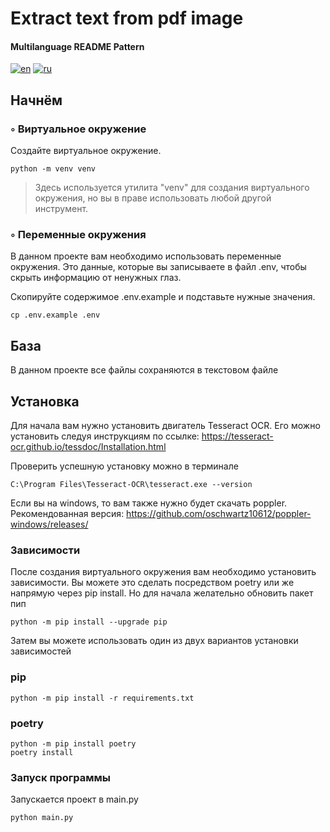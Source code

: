 # Extract text from pdf image
#### Multilanguage README Pattern
[![en](https://img.shields.io/badge/lang-en-red.svg)](https://github.com/Almaz2312/extract_pdf/blob/master/README.en.md)
[![ru](https://img.shields.io/badge/lang-ru-green.svg)](https://github.com/Almaz2312/extract_pdf/blob/master/README.md)

## Начнём


### ◦ Виртуальное окружение

Создайте виртуальное окружение. 

```commandline
python -m venv venv
```

> Здесь используется утилита "venv" для создания виртуального окружения, но вы в праве использовать любой другой инструмент.


### ◦ Переменные окружения

В данном проекте вам необходимо использовать переменные окружения. Это данные, которые вы записываете в файл .env, чтобы скрыть информацию от ненужных глаз. 

Скопируйте содержимое .env.example и подставьте нужные значения.

```commandline
cp .env.example .env
```

## База
В данном проекте все файлы сохраняются в текстовом файле


## Установка

Для начала вам нужно установить двигатель Tesseract OCR. Его можно установить следуя инструкциям по ссылке: https://tesseract-ocr.github.io/tessdoc/Installation.html

Проверить успешную установку можно в терминале

```commandline
C:\Program Files\Tesseract-OCR\tesseract.exe --version
```

Если вы на windows, то вам также нужно будет скачать poppler. \
Рекомендованная версия: https://github.com/oschwartz10612/poppler-windows/releases/


### Зависимости

После создания виртуального окружения вам необходимо установить зависимости.
Вы можете это сделать посредством poetry или же напрямую через pip install.
Но для начала желательно обновить пакет пип

```commandline
python -m pip install --upgrade pip
```

Затем вы можете использовать один из двух вариантов установки зависимостей

### pip

```commandline
python -m pip install -r requirements.txt
```

### poetry

```commandline
python -m pip install poetry
poetry install
```

### Запуск программы
Запускается проект в main.py

```commandline
python main.py
```
